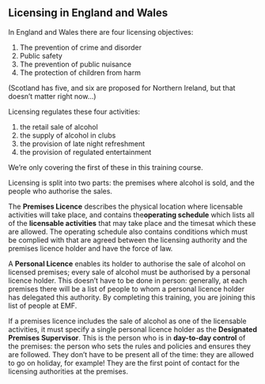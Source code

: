 ## Licensing in England and Wales
In England and Wales there are four ​licensing objectives:​

1. The prevention of crime and disorder
2. Public safety
3. The prevention of public nuisance
4. The protection of children from harm

(Scotland has five, and six are proposed for Northern Ireland, but that doesn’t matter right now...)

Licensing regulates these four activities:

1. the retail sale of alcohol
2. the supply of alcohol in clubs
3. the provision of late night refreshment
4. the provision of regulated entertainment

We’re only covering the first of these in this training course.

Licensing is split into two parts: the premises where alcohol is sold, and the people who authorise the sales.

The **​Premises Licence**​ describes the physical location where licensable activities will take place, and contains the **​operating schedule**​ which lists all of the **licensable activities​** that may take place and the ​times​ at which these are allowed. The operating schedule also contains conditions which must be complied with that are agreed between the licensing authority and the premises licence holder and have the force of law.

A **​Personal Licence**​ enables its holder to authorise the sale of alcohol on licensed premises; every sale of alcohol must be authorised by a personal licence holder. This doesn’t have to be done in person: generally, at each premises there will be a list of people to whom a personal licence holder has delegated this authority. By completing this training, you are joining this list of people at EMF.

If a premises licence includes the sale of alcohol as one of the licensable activities, it must specify a single personal licence holder as the ​**Designated Premises Supervisor**​. This is the person who is in ​**day-to-day control**​ of the premises: the person who sets the rules and policies and ensures they are followed. They don’t have to be present all of the time: they are allowed to go on holiday, for example! They are the first point of contact for the licensing authorities at the premises.